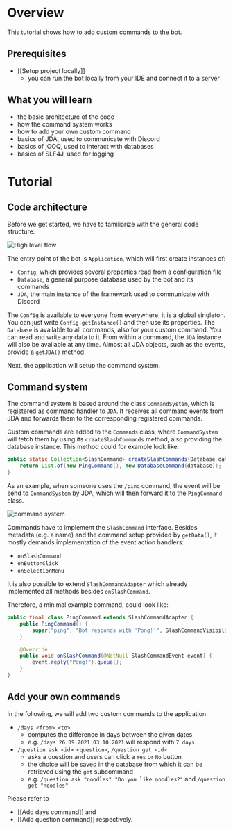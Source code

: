 # Overview

This tutorial shows how to add custom commands to the bot.

## Prerequisites
* [[Setup project locally]]
  * you can run the bot locally from your IDE and connect it to a server

## What you will learn
* the basic architecture of the code
* how the command system works
* how to add your own custom command
* basics of JDA, used to communicate with Discord
* basics of jOOQ, used to interact with databases
* basics of SLF4J, used for logging

# Tutorial

## Code architecture

Before we get started, we have to familiarize with the general code structure.

![High level flow](https://i.imgur.com/M8381Zm.png)

The entry point of the bot is `Application`, which will first create instances of:
* `Config`, which provides several properties read from a configuration file
* `Database`, a general purpose database used by the bot and its commands
* `JDA`, the main instance of the framework used to communicate with Discord

The `Config` is available to everyone from everywhere, it is a global singleton. You can just write `Config.getInstance()` and then use its properties. The `Database` is available to all commands, also for your custom command. You can read and write any data to it. From within a command, the `JDA` instance will also be available at any time. Almost all JDA objects, such as the events, provide a `getJDA()` method.

Next, the application will setup the command system.

## Command system

The command system is based around the class `CommandSystem`, which is registered as command handler to `JDA`. It receives all command events from JDA and forwards them to the corresponding registered commands.

Custom commands are added to the `Commands` class, where `CommandSystem` will fetch them by using its `createSlashCommands` method, also providing the database instance. This method could for example look like:
```java
public static Collection<SlashCommand> createSlashCommands(Database database) {
    return List.of(new PingCommand(), new DatabaseCommand(database));
}
```
As an example, when someone uses the `/ping` command, the event will be send to `CommandSystem` by JDA, which will then forward it to the `PingCommand` class.

![command system](https://i.imgur.com/EJNanvE.png)

Commands have to implement the `SlashCommand` interface. Besides metadata (e.g. a name) and the command setup provided by `getData()`, it mostly demands implementation of the event action handlers:
* `onSlashCommand`
* `onButtonClick`
* `onSelectionMenu`

It is also possible to extend `SlashCommandAdapter` which already implemented all methods besides `onSlashCommand`.

Therefore, a minimal example command, could look like:
```java
public final class PingCommand extends SlashCommandAdapter {
    public PingCommand() {
        super("ping", "Bot responds with 'Pong!'", SlashCommandVisibility.GUILD);
    }

    @Override
    public void onSlashCommand(@NotNull SlashCommandEvent event) {
        event.reply("Pong!").queue();
    }
}
```

## Add your own commands

In the following, we will add two custom commands to the application:
* `/days <from> <to>`
  * computes the difference in days between the given dates
  * e.g. `/days 26.09.2021 03.10.2021` will respond with `7 days`
* `/question ask <id> <question>`, `/question get <id>`
  * asks a question and users can click a `Yes` or `No` button
  * the choice will be saved in the database from which it can be retrieved using the `get` subcommand
  * e.g. `/question ask "noodles" "Do you like noodles?"` and `/question get "noodles"`

Please refer to
* [[Add days command]] and
* [[Add question command]] respectively.